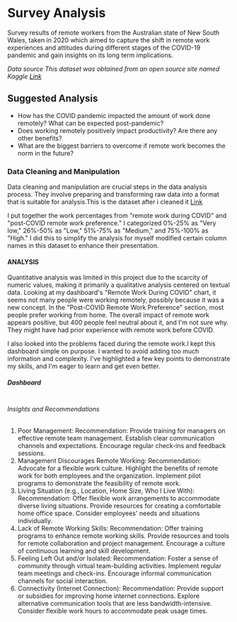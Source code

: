# Survey Analysis 

Survey results of remote workers from the Australian state of New South Wales, taken in  2020 which aimed to capture the shift in remote work experiences and attitudes during different stages of the COVID-19 pandemic and gain insights on its long term implications.

 *Data source
 This dataset was obtained from an open source site named Kaggle [Link](https://1drv.ms/x/s!Ahv3dnbknyfmgnzvKJMTD9NUoEAa?e=QdujRa)*
 
## Suggested Analysis 
* How has the COVID pandemic impacted the amount of work done remotely? What can be expected post-pandemic?
* Does working remotely positively impact productivity? Are there any other benefits?
* What are the biggest barriers to overcome if remote work becomes the norm in the future?

### Data Cleaning and Manipulation 
Data cleaning and manipulation are crucial steps in the data analysis process. They involve preparing and transforming raw data into a format that is suitable for analysis.This is the dataset after i cleaned it [Link](https://1drv.ms/x/s!Ahv3dnbknyfmgn5DCM-vliVRqJQ4?e=F6yGmz)
 
 I put together the work percentages from "remote work during COVID" and "post-COVID remote work preference." I categorized 0%-25% as "Very low," 26%-50% as "Low," 51%-75% as "Medium," and 75%-100% as "High." I did this to simplify the analysis for myself modified certain column names in this dataset to enhance their presentation.

#### ANALYSIS


Quantitative analysis was limited in this project due to the scarcity of numeric values, making it primarily a qualitative analysis centered on textual data.
Looking at my dashboard's "Remote Work During COVID" chart, it seems not many people were working remotely, possibly because it was a new concept. In the "Post-COVID Remote Work Preference" section, most people prefer working from home. The overall impact of remote work appears positive, but 400 people feel neutral about it, and I'm not sure why. They might have had prior experience with remote work before COVID.

I also looked into the problems faced during the remote work.I kept this dashboard simple on purpose. I wanted to avoid adding too much information and complexity. I've highlighted a few key points to demonstrate my skills, and I'm eager to learn and get even better.


##### Dashboard
![]()


  
######  Insights and Recommendations
1. Poor Management:
Recommendation:
Provide training for managers on effective remote team management.
Establish clear communication channels and expectations.
Encourage regular check-ins and feedback sessions.
2. Management Discourages Remote Working:
Recommendation:
Advocate for a flexible work culture.
Highlight the benefits of remote work for both employees and the organization.
Implement pilot programs to demonstrate the feasibility of remote work.
3. Living Situation (e.g., Location, Home Size, Who I Live With):
Recommendation:
Offer flexible work arrangements to accommodate diverse living situations.
Provide resources for creating a comfortable home office space.
Consider employees' needs and situations individually.
4. Lack of Remote Working Skills:
Recommendation:
Offer training programs to enhance remote working skills.
Provide resources and tools for remote collaboration and project management.
Encourage a culture of continuous learning and skill development.
5. Feeling Left Out and/or Isolated:
Recommendation:
Foster a sense of community through virtual team-building activities.
Implement regular team meetings and check-ins.
Encourage informal communication channels for social interaction.
6. Connectivity (Internet Connection):
Recommendation:
Provide support or subsidies for improving home internet connections.
Explore alternative communication tools that are less bandwidth-intensive.
Consider flexible work hours to accommodate peak usage times.



